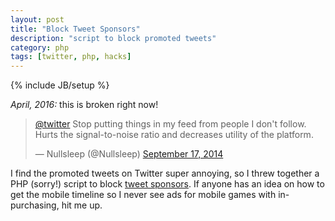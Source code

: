 ```yaml
---
layout: post
title: "Block Tweet Sponsors"
description: "script to block promoted tweets"
category: php
tags: [twitter, php, hacks]
---
```

{% include JB/setup %}

<em>April, 2016: </em> this is broken right now!

<blockquote class="twitter-tweet" lang="en"><p><a href="https://twitter.com/twitter">@twitter</a> Stop putting things in my feed from people I don&#39;t follow. Hurts the signal-to-noise ratio and decreases utility of the platform.</p>&mdash; Nullsleep (@Nullsleep) <a href="https://twitter.com/Nullsleep/status/512267449312751616">September 17, 2014</a></blockquote> <script async src="//platform.twitter.com/widgets.js" charset="utf-8"></script>

I find the promoted tweets on Twitter super annoying, so I threw together a PHP (sorry!) script to block [tweet sponsors](https://github.com/WIZARDISHUNGRY/block-tweet-sponsors). If anyone has an idea on how to get the mobile timeline so I never see ads for mobile games with in-purchasing, hit me up.
